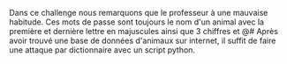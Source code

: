 Dans ce challenge nous remarquons que le professeur à une mauvaise habitude.
Ces mots de passe sont toujours le nom d'un animal avec la première et dernière lettre en majuscules ainsi que 3 chiffres et @#
Après avoir trouvé une base de données d'animaux sur internet, il suffit de faire une attaque par dictionnaire avec un script python.
